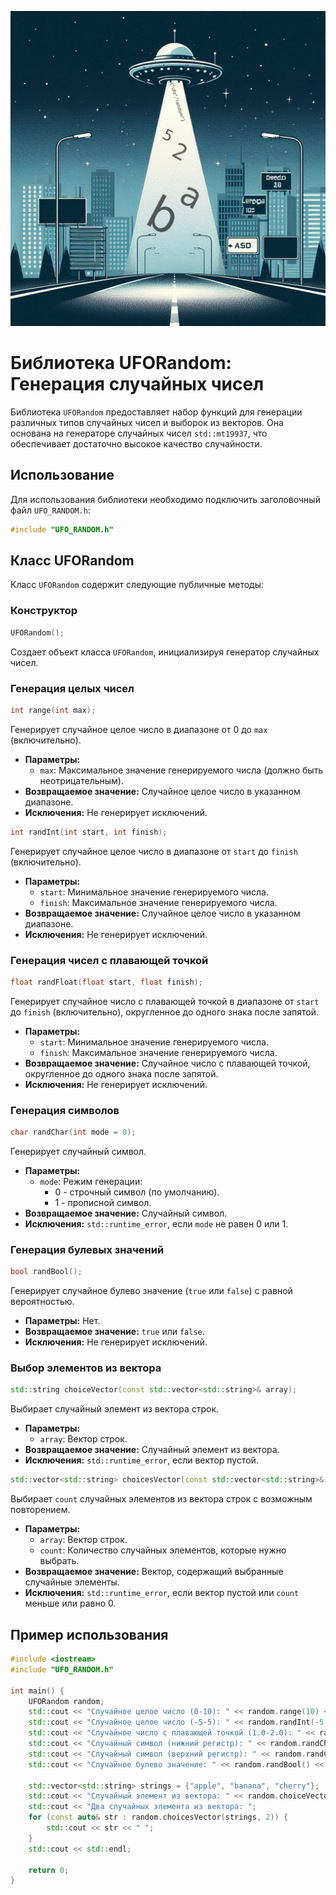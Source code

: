 ![UFORandom](https://github.com/atxxxm/UFO-Random/blob/main/UFORandom.png)
# Библиотека UFORandom: Генерация случайных чисел

Библиотека `UFORandom` предоставляет набор функций для генерации различных типов случайных чисел и выборок из векторов.  Она основана на генераторе случайных чисел `std::mt19937`, что обеспечивает достаточно высокое качество случайности.

## Использование

Для использования библиотеки необходимо подключить заголовочный файл `UFO_RANDOM.h`:

```c++
#include "UFO_RANDOM.h"
```

## Класс UFORandom

Класс `UFORandom` содержит следующие публичные методы:

### Конструктор

```c++
UFORandom();
```

Создает объект класса `UFORandom`, инициализируя генератор случайных чисел.


### Генерация целых чисел

```c++
int range(int max);
```

Генерирует случайное целое число в диапазоне от 0 до `max` (включительно).

* **Параметры:**
    * `max`: Максимальное значение генерируемого числа (должно быть неотрицательным).
* **Возвращаемое значение:** Случайное целое число в указанном диапазоне.
* **Исключения:**  Не генерирует исключений.


```c++
int randInt(int start, int finish);
```

Генерирует случайное целое число в диапазоне от `start` до `finish` (включительно).

* **Параметры:**
    * `start`: Минимальное значение генерируемого числа.
    * `finish`: Максимальное значение генерируемого числа.
* **Возвращаемое значение:** Случайное целое число в указанном диапазоне.
* **Исключения:** Не генерирует исключений.


### Генерация чисел с плавающей точкой

```c++
float randFloat(float start, float finish);
```

Генерирует случайное число с плавающей точкой в диапазоне от `start` до `finish` (включительно), округленное до одного знака после запятой.

* **Параметры:**
    * `start`: Минимальное значение генерируемого числа.
    * `finish`: Максимальное значение генерируемого числа.
* **Возвращаемое значение:** Случайное число с плавающей точкой, округленное до одного знака после запятой.
* **Исключения:** Не генерирует исключений.


### Генерация символов

```c++
char randChar(int mode = 0);
```

Генерирует случайный символ.

* **Параметры:**
    * `mode`: Режим генерации:
        * 0 -  строчный символ (по умолчанию).
        * 1 - прописной символ.
* **Возвращаемое значение:** Случайный символ.
* **Исключения:**  `std::runtime_error`, если `mode` не равен 0 или 1.


### Генерация булевых значений

```c++
bool randBool();
```

Генерирует случайное булево значение (`true` или `false`) с равной вероятностью.

* **Параметры:** Нет.
* **Возвращаемое значение:** `true` или `false`.
* **Исключения:** Не генерирует исключений.


### Выбор элементов из вектора

```c++
std::string choiceVector(const std::vector<std::string>& array);
```

Выбирает случайный элемент из вектора строк.

* **Параметры:**
    * `array`: Вектор строк.
* **Возвращаемое значение:** Случайный элемент из вектора.
* **Исключения:** `std::runtime_error`, если вектор пустой.


```c++
std::vector<std::string> choicesVector(const std::vector<std::string>& array, int count);
```

Выбирает `count` случайных элементов из вектора строк с возможным повторением.

* **Параметры:**
    * `array`: Вектор строк.
    * `count`: Количество случайных элементов, которые нужно выбрать.
* **Возвращаемое значение:** Вектор, содержащий выбранные случайные элементы.
* **Исключения:** `std::runtime_error`, если вектор пустой или `count` меньше или равно 0.


## Пример использования

```c++
#include <iostream>
#include "UFO_RANDOM.h"

int main() {
    UFORandom random;
    std::cout << "Случайное целое число (0-10): " << random.range(10) << std::endl;
    std::cout << "Случайное целое число (-5-5): " << random.randInt(-5, 5) << std::endl;
    std::cout << "Случайное число с плавающей точкой (1.0-2.0): " << random.randFloat(1.0f, 2.0f) << std::endl;
    std::cout << "Случайный символ (нижний регистр): " << random.randChar() << std::endl;
    std::cout << "Случайный символ (верхний регистр): " << random.randChar(1) << std::endl;
    std::cout << "Случайное булево значение: " << random.randBool() << std::endl;

    std::vector<std::string> strings = {"apple", "banana", "cherry"};
    std::cout << "Случайный элемент из вектора: " << random.choiceVector(strings) << std::endl;
    std::cout << "Два случайных элемента из вектора: ";
    for (const auto& str : random.choicesVector(strings, 2)) {
        std::cout << str << " ";
    }
    std::cout << std::endl;

    return 0;
}
```



